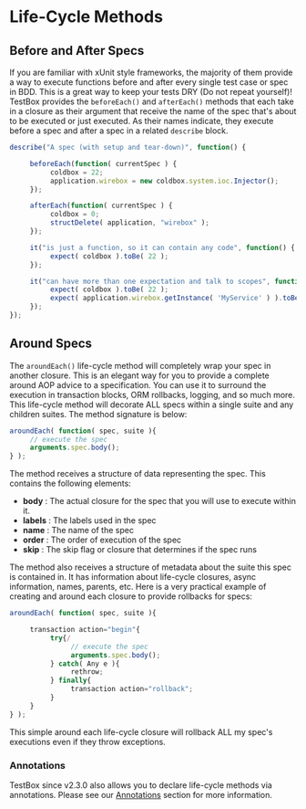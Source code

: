 # Life-Cycle Methods

## Before and After Specs

If you are familiar with xUnit style frameworks, the majority of them provide a way to execute functions before and after every single test case or spec in BDD. This is a great way to keep your tests DRY \(Do not repeat yourself\)! TestBox provides the `beforeEach()` and `afterEach()` methods that each take in a closure as their argument that receive the name of the spec that's about to be executed or just executed. As their names indicate, they execute before a spec and after a spec in a related `describe` block.

```javascript
describe("A spec (with setup and tear-down)", function() {

     beforeEach(function( currentSpec ) {
          coldbox = 22;
          application.wirebox = new coldbox.system.ioc.Injector();
     });

     afterEach(function( currentSpec ) {
          coldbox = 0;
          structDelete( application, "wirebox" );
     });

     it("is just a function, so it can contain any code", function() {
          expect( coldbox ).toBe( 22 );
     });

     it("can have more than one expectation and talk to scopes", function() {
          expect( coldbox ).toBe( 22 );
          expect( application.wirebox.getInstance( 'MyService' ) ).toBeComponent();
     });
});
```

## Around Specs

The `aroundEach()` life-cycle method will completely wrap your spec in another closure. This is an elegant way for you to provide a complete around AOP advice to a specification. You can use it to surround the execution in transaction blocks, ORM rollbacks, logging, and so much more. This life-cycle method will decorate ALL specs within a single suite and any children suites. The method signature is below:

```javascript
aroundEach( function( spec, suite ){
     // execute the spec
     arguments.spec.body();
} );
```

The method receives a structure of data representing the spec. This contains the following elements:

* **body** : The actual closure for the spec that you will use to execute within it.
* **labels** : The labels used in the spec
* **name** : The name of the spec
* **order** : The order of execution of the spec
* **skip** : The skip flag or closure that determines if the spec runs

The method also receives a structure of metadata about the suite this spec is contained in. It has information about life-cycle closures, async information, names, parents, etc. Here is a very practical example of creating and around each closure to provide rollbacks for specs:

```javascript
aroundEach( function( spec, suite ){

     transaction action="begin"{
          try{/
               // execute the spec
               arguments.spec.body();
          } catch( Any e ){
               rethrow;
          } finally{
               transaction action="rollback";
          }
     }
} );
```

This simple around each life-cycle closure will rollback ALL my spec's executions even if they throw exceptions.

### Annotations

TestBox since v2.3.0 also allows you to declare life-cycle methods via annotations. Please see our [Annotations](../../in-depth/life-cycle-methods/annotations.md) section for more information.

